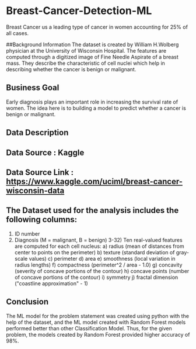 # Breast-Cancer-Detection-ML
Breast Cancer us a leading type of cancer in women accounting for 25% of all cases.

##Background Information
The dataset is created by William H.Wolberg physician at the University of Wisconsin Hospital. The features are computed through a digitized image of Fine Needle Aspirate of a breast mass. They describe the characteristic of cell nuclei which help in describing whether the cancer is benign or malignant.

## Business Goal
Early diagnosis plays an important role in increasing the survival rate of women. The idea here is to building a model to predict whether a cancer is benign or malignant. 

## Data Description
## Data Source : Kaggle
## Data Source Link : https://www.kaggle.com/uciml/breast-cancer-wisconsin-data

## The Dataset used for the analysis includes the following columns:
1) ID number 
2) Diagnosis (M = malignant, B = benign) 
3-32) 
Ten real-valued features are computed for each cell nucleus: 
a) radius (mean of distances from center to points on the perimeter) 
b) texture (standard deviation of gray-scale values) 
c) perimeter 
d) area 
e) smoothness (local variation in radius lengths) 
f) compactness (perimeter^2 / area - 1.0) 
g) concavity (severity of concave portions of the contour) 
h) concave points (number of concave portions of the contour) 
i) symmetry 
j) fractal dimension ("coastline approximation" - 1)

## Conclusion
The ML model for the problem statement was created using python with the help of the dataset, and the ML model created with Random Forest models performed better than other Classification Model. Thus, for the given problem, the models created by Random Forest provided higher accuracy of 98%.
